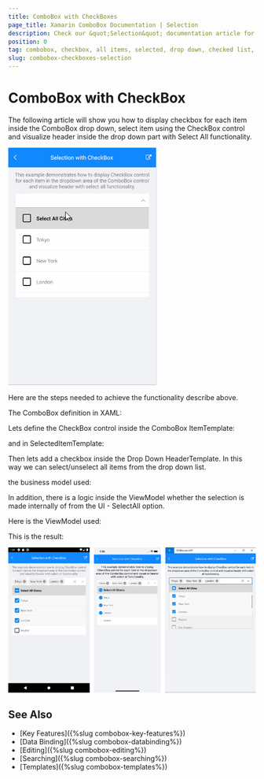 ```yaml
---
title: ComboBox with CheckBoxes
page_title: Xamarin ComboBox Documentation | Selection
description: Check our &quot;Selection&quot; documentation article for Telerik ComboBox for Xamarin control.
position: 0
tag: combobox, checkbox, all items, selected, drop down, checked list, combobox with checked list
slug: combobox-checkboxes-selection
---
```


# ComboBox with CheckBox

The following article will show you how to display checkbox for each item inside the ComboBox drop down, select item using the CheckBox control and visualize header inside the drop down part with Select All functionality. 
  
![ComboBox Selection with CheckBox](../images/combobox-howto-selection-video.gif "ComboBox Selection with CheckBox")

Here are the steps needed to achieve the functionality describe above.

The ComboBox definition in XAML:

<snippet id='combobox-howto-selection-checkbox'/>

Lets define the CheckBox control inside the ComboBox ItemTemplate: 

<snippet id='combobox-howto-selection-checkbox-itemtemplate'/>

and in SelectedItemTemplate:

<snippet id='combobox-howto-selection-checkbox-selecteditemtemplate'/>

Then lets add a checkbox inside the Drop Down HeaderTemplate. In this way we can select/unselect all items from the drop down list. 

<snippet id='combobox-howto-selection-checkbox-headertemplate'/>

the business model used: 

<snippet id='combobox-city-businessmodel'/>

In addition, there is a logic inside the ViewModel whether the selection is made internally of from the UI - SelectAll option. 

Here is the ViewModel used:

<snippet id='combobox-howto-selection-checkbox-viewmodel'/> 

This is the result:

![ComboBox Selection with CheckBox](../images/combobox-howto-checkboxes.png "ComboBox Selection with CheckBox")

## See Also

- [Key Features]({%slug combobox-key-features%})
- [Data Binding]({%slug combobox-databinding%})
- [Editing]({%slug combobox-editing%})
- [Searching]({%slug combobox-searching%})
- [Templates]({%slug combobox-templates%})

